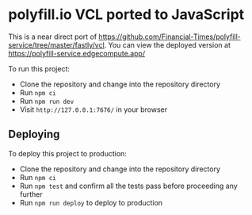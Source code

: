 # polyfill.io VCL ported to JavaScript

This is a near direct port of <https://github.com/Financial-Times/polyfill-service/tree/master/fastly/vcl>.
You can view the deployed version at <https://polyfill-service.edgecompute.app/>

To run this project:
- Clone the repository and change into the repository directory
- Run `npm ci`
- Run `npm run dev`
- Visit `http://127.0.0.1:7676/` in your browser

## Deploying

To deploy this project to production:

- Clone the repository and change into the repository directory
- Run `npm ci`
- Run `npm test` and confirm all the tests pass before proceeding any further
- Run `npm run deploy` to deploy to production
